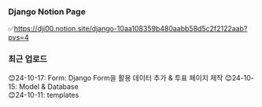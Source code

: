 ### Django Notion Page
✅https://dji00.notion.site/django-10aa108359b480aabb58d5c2f2122aab?pvs=4
### 최근 업로드
😊24-10-17: Form: Django Form을 활용 데이터 추가 & 투표 페이지 제작 
😊24-10-15: Model & Database  
😊24-10-11: templates
